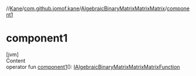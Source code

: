 //[Kane](../../index.md)/[com.github.jomof.kane](../index.md)/[AlgebraicBinaryMatrixMatrixMatrix](index.md)/[component1](component1.md)



# component1  
[jvm]  
Content  
operator fun [component1](component1.md)(): [IAlgebraicBinaryMatrixMatrixMatrixFunction](../-i-algebraic-binary-matrix-matrix-matrix-function/index.md)  



